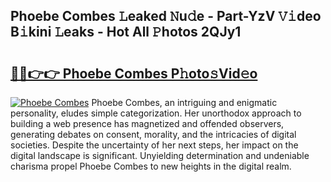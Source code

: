 ## Phoebe Combes 𝙻eaked 𝙽u𝚍e - Part-YzV 𝚅𝚒deo B𝚒kini 𝙻eaks - Hot All 𝙿hotos 2QJy1

# <h2><a href="http://ld67l92.urlbe.top/?page=Phoebe+Combes">🔗🔗👉👉 Phoebe Combes P𝚑oto𝚜Vid𝚎o</a></h2>

[![Phoebe Combes](https://i.imgur.com/eBuTRDB.gif)](http://ld67l92.urlbe.top/?page=Phoebe+Combes)
Phoebe Combes, an intriguing and enigmatic personality, eludes simple categorization. Her unorthodox approach to building a web presence has magnetized and offended observers, generating debates on consent, morality, and the intricacies of digital societies. Despite the uncertainty of her next steps, her impact on the digital landscape is significant. Unyielding determination and undeniable charisma propel Phoebe Combes to new heights in the digital realm.
